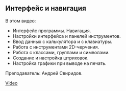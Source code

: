 ## Интерфейс и навигация

В этом видео:

- Интерфейс программы. Навигация.
- Настройки интерфейса и панелей инструментов.
- Ввод данных с калькулятора и с клавиатуры.
- Работа с инструментами 2D-черчения.
- Работа с классами, группами и символами.
- Создание и настройка штриховок.
- Настройка графики при выводе на печать.

Преподаватель: Андрей Свиридов.

[Video](https://player.softculture.cc/embed/online/VWX/VWX_14.14.07_L1-1_Interface)

